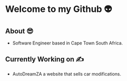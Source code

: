 # Welcome to my Github :alien:


## About :sunglasses:
- Software Engineer based in Cape Town South Africa.
 
## Currently Working on ✍️
- AutoDreamZA a website that sells car modifications.

<!--
**Aiden367/Aiden367** is a ✨ _special_ ✨ repository because its `README.md` (this file) appears on your GitHub profile.

Here are some ideas to get you started:




- 🔭 I’m currently working on ...
- 🌱 I’m currently learning ...
- 👯 I’m looking to collaborate on ...
- 🤔 I’m looking for help with ...
- 💬 Ask me about ...
- 📫 How to reach me: ...
- 😄 Pronouns: ...
- ⚡ Fun fact: ...
-->

